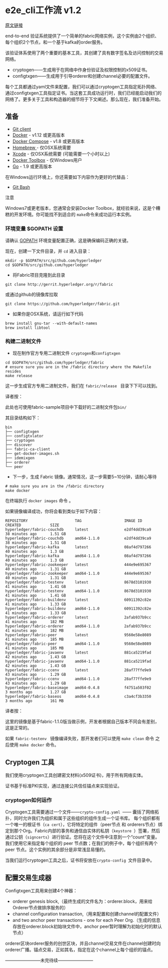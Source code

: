# e2e_cli工作流 v1.2

[原文链接](https://github.com/hyperledger/fabric/blob/release-1.2/examples/e2e_cli/end-to-end.rst)

end-to-end 验证系统提供了一个简单的fabric网络实例，这个实例由2个组织、每个组织2个节点，和一个基于kafka的order服务。

该验证体系使用了两个重要的基本工具，其创建了具有数字签名及访问控制的交易网络。

* cryptogen——生成用于在网络中作身份验证及权限控制的x509证书。
* configtxgen——生成用于引导orderer和创建channel必要的配置文件。

每个工具都通过yaml文件来配置，我们可以通过cryptogen工具指定拓扑网络、通过configtxgen工具指定证书。当这套工具成功运行时，我们已经能启动我们的网络了。更多关于工具和构造器的细节将于下文阐述。那么现在，我们准备开始。

## 准备

- [Git client](https://git-scm.com/downloads)
- [Docker](https://www.docker.com/products/overview) - v1.12 或更高版本
- [Docker Compose](https://docs.docker.com/compose/overview/) - v1.8 或更高版本
- [Homebrew ](https://brew.sh/) - 仅OSX系统需要
- [Xcode](https://itunes.apple.com/us/app/xcode/id497799835?mt=12) - 仅OSX系统需要 (可能需要一个小时以上)
- [Docker Toolbox](https://docs.docker.com/toolbox/toolbox_install_windows/) - 仅Windows用户
- [Go](https://golang.org/) - 1.9 或更高版本

在Windows运行环境上，你还需要如下内容作为更好的代替品：

- [Git Bash](https://git-scm.com/downloads)

注意

Windows7或更老版本，您通常会安装Docker Toolbox，就经验来说，这是个糟糕的开发环境。你可能找不到适合的 `make`命令来成功运行本实例。

### 环境变量 $GOPATH 设置

请确认 [GOPATH](https://github.com/golang/go/wiki/GOPATH) 环境变量配置正确，这是确保编码正确的关键。

现在，创建一下文件目录，并 `cd` 进入目录：

```shell
mkdir -p $GOPATH/src/github.com/hyperledger
cd $GOPATH/src/github.com/hyperledger
```

* 将Fabric项目克隆到此目录

```shell
git clone http://gerrit.hyperledger.org/r/fabric
```

或通过github的镜像库拉取

```shell
git clone https://github.com/hyperledger/fabric.git
```

* 如果你是OSX系统，请运行如下代码

```shell
brew install gnu-tar --with-default-names
brew install libtool
```

### 构建二进制文件

* 现在制作官方专用二进制文件 `cryptogen`和`configtxgen` 

```shell
cd $GOPATH/src/github.com/hyperledger/fabric
# ensure sure you are in the /fabric directory where the Makefile resides
make release
```

这一步生成官方专用二进制文件，我们在 `fabric/release ` 目录下下可以找到。

译者按：

此处也可使用fabric-sample项目中下载好的二进制文件包`bin/`

其目录结构如下：

```shell
bin
├── configtxgen
├── configtxlator
├── cryptogen
├── discover
├── fabric-ca-client
├── get-docker-images.sh
├── idemixgen
├── orderer
└── peer

```

* 下一步，生成 Fabric 镜像。通常情况，这一步需要5~10分钟，请耐心等待

```shell
# make sure you are in the /fabric directory
make docker
```

在终端执行 `docker images` 命令 。

如果镜像编译成功，你将会看到类似于如下内容：

```shell
REPOSITORY                     TAG                   IMAGE ID            CREATED             SIZE
hyperledger/fabric-couchdb     latest                e2df4dd39ca9        38 minutes ago      1.51 GB
hyperledger/fabric-couchdb     amd64-1.1.0           e2df4dd39ca9        38 minutes ago      1.51 GB
hyperledger/fabric-kafka       latest                08af4d797266        40 minutes ago      1.3 GB
hyperledger/fabric-kafka       amd64-1.1.0           08af4d797266        40 minutes ago      1.3 GB
hyperledger/fabric-zookeeper   latest                444e9e695367        40 minutes ago      1.31 GB
hyperledger/fabric-zookeeper   amd64-1.1.0           444e9e695367        40 minutes ago      1.31 GB
hyperledger/fabric-testenv     latest                8678d3101930        41 minutes ago      1.41 GB
hyperledger/fabric-testenv     amd64-1.1.0           8678d3101930        41 minutes ago      1.41 GB
hyperledger/fabric-buildenv    latest                60911392c82e        41 minutes ago      1.33 GB
hyperledger/fabric-buildenv    amd64-1.1.0           60911392c82e        41 minutes ago      1.33 GB
hyperledger/fabric-orderer     latest                2afab937b9cc        41 minutes ago      182 MB
hyperledger/fabric-orderer     amd64-1.1.0           2afab937b9cc        41 minutes ago      182 MB
hyperledger/fabric-peer        latest                9560e58e8089        41 minutes ago      185 MB
hyperledger/fabric-peer        amd64-1.1.0           9560e58e8089        41 minutes ago      185 MB
hyperledger/fabric-javaenv     latest                881ca5219fad        42 minutes ago      1.43 GB
hyperledger/fabric-javaenv     amd64-1.1.0           881ca5219fad        42 minutes ago      1.43 GB
hyperledger/fabric-ccenv       latest                28af77ffe9e9        43 minutes ago      1.29 GB
hyperledger/fabric-ccenv       amd64-1.1.0           28af77ffe9e9        43 minutes ago      1.29 GB
hyperledger/fabric-baseimage   amd64-0.4.8           f4751a503f02        3 months ago        1.27 GB
hyperledger/fabric-baseos      amd64-0.4.8           c3a4cf3b3350        3 months ago        161 MB
```

译者按：

这里的镜像是基于fabric-1.1.0版当做示例，开发者根据自己版本不同会有差别，这是正常的。

如果 `fabric-testenv ` 镜像编译失败，那开发者们可以使用 `make clean` 命令 之后使用 `make docker` 命令。

## Cryptogen 工具

我们使用cryptogen工具创建密文材料(x509证书)，用于所有网络实体。

证书基于标准PKI实现，通过连接公共信任锚点来实现验证。 

### cryptogen如何运作

Cryptogen工具需要通过一个文件——`crypto-config.yaml `—— 囊括了网络拓扑，同时允许我们为组织和属于这些组织的组件生成一个证书库。 每个组织都有一个唯一的根证书（`ca cert`），它将特定的组件（peer节点 和 orderers节点）绑定到那个Org。Fabric内部的事务和通信由实体的私钥（`keystore `）签署，然后通过公钥（`signcerts`）进行验证。您将在这个文件中注意到一个“count”变量。我们使用它来指定每个组织的 peer 节点数；在我们的例子中，每个组织有两个 peer 节点。这个实例的其余部分是非常浅显易懂的。 

当我们运行cryptogen工具之后，证书将安放在`crypto-config `文件目录中。



## 配置交易生成器

Configtxgen工具用来创建4个神器：

- orderer genesis block,（最终生成的文件名为：orderer.block，用来给Orderer节点做排序服务的）
- channel configuration transaction,（用来配置和创建channel的配置文件）
- and two anchor peer transactions - one for each Peer Org.（生成的信息存放在orderer.block初始块文件中，anchor peer暂时理解为初始化时的默认节点）

orderer区块orderer服务的创世区块，并且channel交易文件在channel创建时向orderer广播。锚点交易，正如其名，指定在这个channel上每个组织的锚点。 

————————未完待续————————

